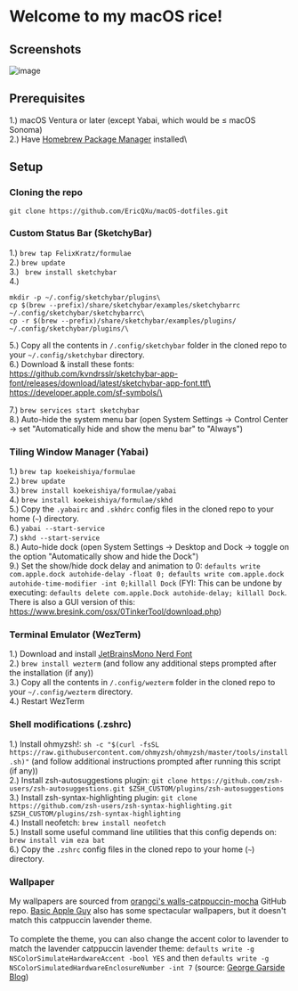# Welcome to my macOS rice!
## Screenshots
![image](https://github.com/user-attachments/assets/45e293dd-4f90-4b61-aa1b-357bb9193f1d)

## Prerequisites
1.) macOS Ventura or later (except Yabai, which would be ≤ macOS Sonoma)\
2.) Have [Homebrew Package Manager](https://brew.sh/) installed\
## Setup
### Cloning the repo
```git clone https://github.com/EricQXu/macOS-dotfiles.git```
### Custom Status Bar (SketchyBar)
1.) ```brew tap FelixKratz/formulae```\
2.) ```brew update```\
3.) ``` brew install sketchybar```\
4.) 
```
mkdir -p ~/.config/sketchybar/plugins\
cp $(brew --prefix)/share/sketchybar/examples/sketchybarrc ~/.config/sketchybar/sketchybarrc\
cp -r $(brew --prefix)/share/sketchybar/examples/plugins/ ~/.config/sketchybar/plugins/\
```
5.) Copy all the contents in ```/.config/sketchybar``` folder in the cloned repo to your ```~/.config/sketchybar``` directory. \
6.) Download & install these fonts:\
https://github.com/kvndrsslr/sketchybar-app-font/releases/download/latest/sketchybar-app-font.ttf\
https://developer.apple.com/sf-symbols/\

7.) ```brew services start sketchybar```\
8.) Auto-hide the system menu bar (open System Settings -> Control Center -> set "Automatically hide and show the menu bar" to "Always")

### Tiling Window Manager (Yabai)
1.) ```brew tap koekeishiya/formulae```\
2.) ```brew update```\
3.) ```brew install koekeishiya/formulae/yabai```\
4.)  ```brew install koekeishiya/formulae/skhd```\
5.) Copy the ```.yabairc``` and ```.skhdrc``` config files in the cloned repo to your home (```~```) directory. \
6.) ```yabai --start-service```\
7.) ```skhd --start-service```\
8.) Auto-hide dock (open System Settings -> Desktop and Dock -> toggle on the option "Automatically show and hide the Dock")\
9.) Set the show/hide dock delay and animation to 0: ```defaults write com.apple.dock autohide-delay -float 0; defaults write com.apple.dock autohide-time-modifier -int 0;killall Dock``` (FYI: This can be undone by executing: ```defaults delete com.apple.Dock autohide-delay; killall Dock```. There is also a GUI version of this: https://www.bresink.com/osx/0TinkerTool/download.php)

### Terminal Emulator (WezTerm)
1.) Download and install [JetBrainsMono Nerd Font](https://www.nerdfonts.com/font-downloads)\
2.) ```brew install wezterm``` (and follow any additional steps prompted after the installation (if any))\
3.) Copy all the contents in ```/.config/wezterm``` folder in the cloned repo to your ```~/.config/wezterm``` directory. \
4.) Restart WezTerm

### Shell modifications (.zshrc)
1.) Install ohmyzsh!: ```sh -c "$(curl -fsSL https://raw.githubusercontent.com/ohmyzsh/ohmyzsh/master/tools/install.sh)"``` (and follow additional instructions prompted after running this script (if any))\
2.) Install zsh-autosuggestions plugin: ```git clone https://github.com/zsh-users/zsh-autosuggestions.git $ZSH_CUSTOM/plugins/zsh-autosuggestions```\
3.) Install zsh-syntax-highlighting plugin: ```git clone https://github.com/zsh-users/zsh-syntax-highlighting.git $ZSH_CUSTOM/plugins/zsh-syntax-highlighting```\
4.) Install neofetch: ```brew install neofetch```\
5.) Install some useful command line utilities that this config depends on: ```brew install vim eza bat```\
6.) Copy the ```.zshrc``` config files in the cloned repo to your home (```~```) directory.

### Wallpaper
My wallpapers are sourced from [orangci's walls-catppuccin-mocha](https://github.com/orangci/walls-catppuccin-mocha/tree/master) GitHub repo. [Basic Apple Guy](https://basicappleguy.com) also has some spectacular wallpapers, but it doesn't match this catppuccin lavender theme.\
\
To complete the theme, you can also change the accent color to lavender to match the lavender catppuccin lavender theme: ```defaults write -g NSColorSimulateHardwareAccent -bool YES``` and then ```defaults write -g NSColorSimulatedHardwareEnclosureNumber -int 7``` (source: [George Garside Blog](https://georgegarside.com/blog/macos/imac-m1-accent-colours-any-mac/))
